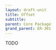 ```yaml
---
layout: draft-unit
title: Offset
subtitle: 
parent: Core Package
grand_parent: ER-301
---
```


TODO
